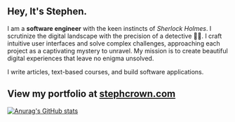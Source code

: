 ## Hey, It's Stephen.

I am a **software engineer** with the keen instincts of _Sherlock Holmes_. I scrutinize the digital
landscape with the precision of a detective 🕵🏻. I craft intuitive user interfaces and solve complex challenges, approaching each
project as a captivating mystery to unravel. My mission is to create beautiful digital experiences that leave no enigma
unsolved.

I write articles, text-based courses, and build software applications.

## View my portfolio at [stephcrown.com](https://stephcrown.com)



[![Anurag's GitHub stats](https://github-stats-card-nu.vercel.app/api?username=steph-crown&theme=transparent&show_icons=true)](https://github.com/anuraghazra/github-readme-stats)
